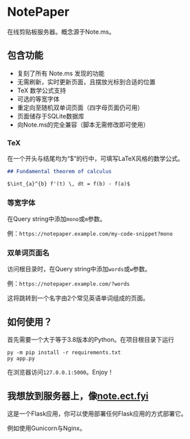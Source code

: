 # NotePaper
在线剪贴板服务器。概念源于Note.ms。

## 包含功能
* 复刻了所有 Note.ms 发现的功能
* 无需刷新，实时更新页面，且摆放光标到合适的位置
* TeX 数学公式支持
* 可选的等宽字体
* 重定向至随机双单词页面（四字母页面仍可用）
* 页面储存于SQLite数据库
* 向Note.ms的完全兼容（脚本无需修改即可使用）

### TeX
在一个开头与结尾均为“$”的行中，可填写LaTeX风格的数学公式。
```markdown
## Fundamental theorem of calculus

$\int_{a}^{b} f'(t) \, dt = f(b) - f(a)$
```

### 等宽字体

在Query string中添加`mono`或`m`参数。

例：`https://notepaper.example.com/my-code-snippet?mono`

### 双单词页面名

访问根目录时，在Query string中添加`words`或`w`参数。

例：`https://notepaper.example.com/?words`

这将跳转到一个名字由2个常见英语单词组成的页面。

## 如何使用？
首先需要一个大于等于3.8版本的Python。在项目根目录下运行
```
py -m pip install -r requirements.txt
py app.py
```
在浏览器访问`127.0.0.1:5000`。Enjoy！

## 我想放到服务器上，像[note.ect.fyi](https://note.ect.fyi/)
这是一个Flask应用，你可以使用部署任何Flask应用的方式部署它。

例如使用Gunicorn与Nginx。
